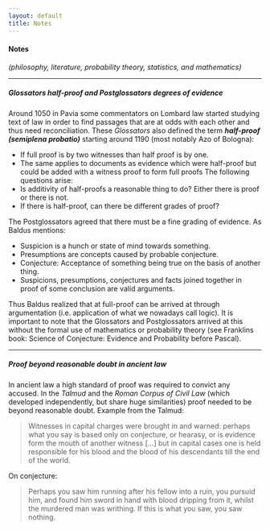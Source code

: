```yaml
---
layout: default
title: Notes
---
```


#### **Notes**
*(philosophy, literature, probability theory, statistics, and mathematics)*

----
##### Glossators half-proof and Postglossators degrees of evidence
Around 1050 in Pavia some commentators on Lombard law started studying text of law in order to find passages that are at odds with each other and thus need reconciliation. These *Glossators* also defined the term ***half-proof (semiplena probatio)*** starting around 1190 (most notably Azo of Bologna):
- If full proof is by two witnesses than half proof is by one.
- The same applies to documents as evidence which were half-proof but could be added with a witness proof to form full proofs
The following questions arise:
- Is additivity of half-proofs a reasonable thing to do? Either there is proof or there is not.
- If there is half-proof, can there be different grades of proof?

The Postglossators agreed that there must be a fine grading of evidence. As Baldus mentions:
- Suspicion is a hunch or state of mind towards something.
- Presumptions are concepts caused by probable conjecture.
- Conjecture: Acceptance of something being true on the basis of another thing.
- Suspicions, presumptions, conjectures and facts joined together in proof of some conclusion are valid arguments.

Thus Baldus realized that at full-proof can be arrived at through argumentation (i.e. application of what we nowadays call logic). It is important to note that the Glossators and Postglossators arrived at this without the formal use of mathematics or probability theory (see Franklins book: Science of Conjecture: Evidence and Probability before Pascal).

----

##### Proof beyond reasonable doubt in ancient law
In ancient law a high standard of proof was required to convict any accused. In the *Talmud* and the *Roman Corpus of Civil Law* (which developed independently, but share huge similarities) proof needed to be beyond reasonable doubt. Example from the Talmud:

> Witnesses in capital charges were brought in and warned: perhaps what you say is based only on conjecture, or hearasy, or is evidence form the mouth of another witness [...] but in capital cases one is held responsible for his blood and the blood of his descendants till the end of the world.

On conjecture:

> Perhaps you saw him running after his fellow into a ruin, you pursuid him, and found him sword in hand with blood dripping from it, whilst the murdered man was writhing. If this is what you saw, you saw nothing.
